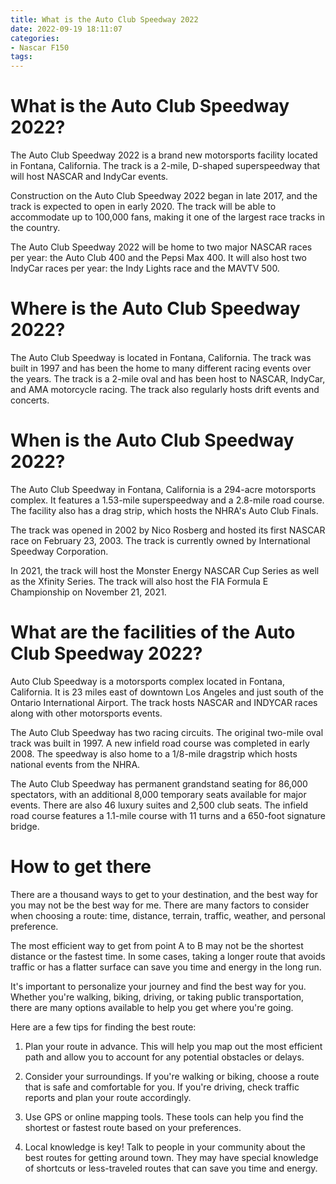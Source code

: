 ```yaml
---
title: What is the Auto Club Speedway 2022
date: 2022-09-19 18:11:07
categories:
- Nascar F150
tags:
---
```



#  What is the Auto Club Speedway 2022?

The Auto Club Speedway 2022 is a brand new motorsports facility located in Fontana, California. The track is a 2-mile, D-shaped superspeedway that will host NASCAR and IndyCar events.

Construction on the Auto Club Speedway 2022 began in late 2017, and the track is expected to open in early 2020. The track will be able to accommodate up to 100,000 fans, making it one of the largest race tracks in the country.

The Auto Club Speedway 2022 will be home to two major NASCAR races per year: the Auto Club 400 and the Pepsi Max 400. It will also host two IndyCar races per year: the Indy Lights race and the MAVTV 500.

#  Where is the Auto Club Speedway 2022?

The Auto Club Speedway is located in Fontana, California. The track was built in 1997 and has been the home to many different racing events over the years. The track is a 2-mile oval and has been host to NASCAR, IndyCar, and AMA motorcycle racing. The track also regularly hosts drift events and concerts.

#  When is the Auto Club Speedway 2022?

The Auto Club Speedway in Fontana, California is a 294-acre motorsports complex. It features a 1.53-mile superspeedway and a 2.8-mile road course. The facility also has a drag strip, which hosts the NHRA's Auto Club Finals.

The track was opened in 2002 by Nico Rosberg and hosted its first NASCAR race on February 23, 2003. The track is currently owned by International Speedway Corporation.

In 2021, the track will host the Monster Energy NASCAR Cup Series as well as the Xfinity Series. The track will also host the FIA Formula E Championship on November 21, 2021.

#  What are the facilities of the Auto Club Speedway 2022?

Auto Club Speedway is a motorsports complex located in Fontana, California. It is 23 miles east of downtown Los Angeles and just south of the Ontario International Airport. The track hosts NASCAR and INDYCAR races along with other motorsports events.

The Auto Club Speedway has two racing circuits. The original two-mile oval track was built in 1997. A new infield road course was completed in early 2008. The speedway is also home to a 1/8-mile dragstrip which hosts national events from the NHRA. 

The Auto Club Speedway has permanent grandstand seating for 86,000 spectators, with an additional 8,000 temporary seats available for major events. There are also 46 luxury suites and 2,500 club seats. The infield road course features a 1.1-mile course with 11 turns and a 650-foot signature bridge.

#  How to get there

There are a thousand ways to get to your destination, and the best way for you may not be the best way for me. There are many factors to consider when choosing a route: time, distance, terrain, traffic, weather, and personal preference.

The most efficient way to get from point A to B may not be the shortest distance or the fastest time. In some cases, taking a longer route that avoids traffic or has a flatter surface can save you time and energy in the long run.

It's important to personalize your journey and find the best way for you. Whether you're walking, biking, driving, or taking public transportation, there are many options available to help you get where you're going.

Here are a few tips for finding the best route:

1. Plan your route in advance. This will help you map out the most efficient path and allow you to account for any potential obstacles or delays.

2. Consider your surroundings. If you're walking or biking, choose a route that is safe and comfortable for you. If you're driving, check traffic reports and plan your route accordingly.

3. Use GPS or online mapping tools. These tools can help you find the shortest or fastest route based on your preferences.

4. Local knowledge is key! Talk to people in your community about the best routes for getting around town. They may have special knowledge of shortcuts or less-traveled routes that can save you time and energy.